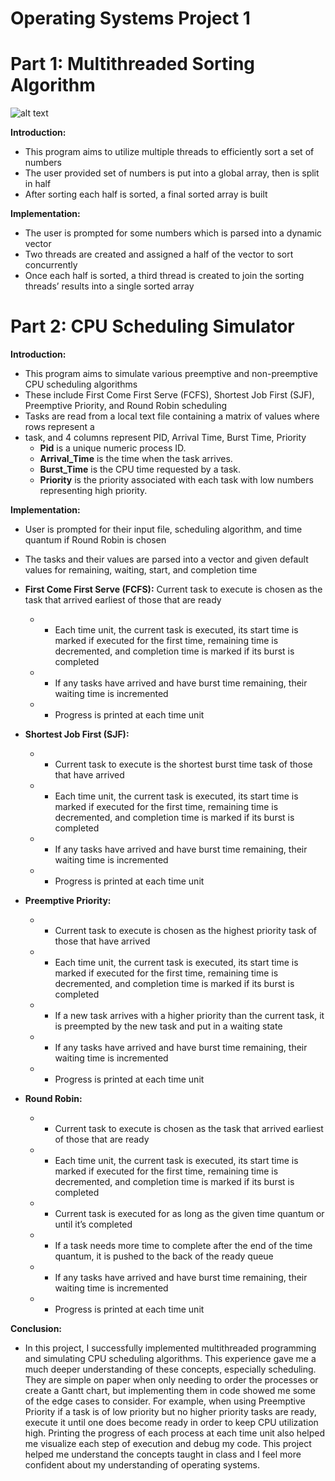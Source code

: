 Operating Systems Project 1
===========================

# Part 1: Multithreaded Sorting Algorithm

![alt text](https://www.coursehero.com/qa/attachment/17486375/)

**Introduction:**
- This program aims to utilize multiple threads to efficiently sort a set of numbers
- The user provided set of numbers is put into a global array, then is split in half
- After sorting each half is sorted, a final sorted array is built

**Implementation:**
- The user is prompted for some numbers which is parsed into a dynamic vector
- Two threads are created and assigned a half of the vector to sort concurrently
- Once each half is sorted, a third thread is created to join the sorting threads’ results into a single sorted array


# Part 2: CPU Scheduling Simulator

**Introduction:**
- This program aims to simulate various preemptive and non-preemptive CPU scheduling
algorithms
- These include First Come First Serve (FCFS), Shortest Job First (SJF), Preemptive
Priority, and Round Robin scheduling
- Tasks are read from a local text file containing a matrix of values where rows represent a
- task, and 4 columns represent PID, Arrival Time, Burst Time, Priority
    - **Pid** is a unique numeric process ID.
    - **Arrival_Time** is the time when the task arrives.
    - **Burst_Time** is the CPU time requested by a task.
    - **Priority** is the priority associated with each task with low numbers representing high priority.

**Implementation:**
- User is prompted for their input file, scheduling algorithm, and time quantum if Round
Robin is chosen
- The tasks and their values are parsed into a vector and given default values for remaining,
waiting, start, and completion time
- **First Come First Serve (FCFS):**
Current task to execute is chosen as the task that arrived earliest of those that are
ready
    - - Each time unit, the current task is executed, its start time is marked if executed for
the first time, remaining time is decremented, and completion time is marked if its
burst is completed
    - - If any tasks have arrived and have burst time remaining, their waiting time is
incremented
    - - Progress is printed at each time unit

- **Shortest Job First (SJF):**
    - - Current task to execute is the shortest burst time task of those that have arrived
    - - Each time unit, the current task is executed, its start time is marked if executed for
the first time, remaining time is decremented, and completion time is marked if its
burst is completed
    - - If any tasks have arrived and have burst time remaining, their waiting time is
incremented
    - - Progress is printed at each time unit

- **Preemptive Priority:**
    - - Current task to execute is chosen as the highest priority task of those that have
arrived
    - - Each time unit, the current task is executed, its start time is marked if executed for
the first time, remaining time is decremented, and completion time is marked if its
burst is completed
    - - If a new task arrives with a higher priority than the current task, it is preempted by
the new task and put in a waiting state
    - - If any tasks have arrived and have burst time remaining, their waiting time is
incremented
    - - Progress is printed at each time unit

- **Round Robin:**
    - - Current task to execute is chosen as the task that arrived earliest of those that are
ready
    - - Each time unit, the current task is executed, its start time is marked if executed for
the first time, remaining time is decremented, and completion time is marked if its
burst is completed
    - - Current task is executed for as long as the given time quantum or until it’s
completed
    - - If a task needs more time to complete after the end of the time quantum, it is
pushed to the back of the ready queue
    - - If any tasks have arrived and have burst time remaining, their waiting time is
incremented
    - - Progress is printed at each time unit

**Conclusion:**
- In this project, I successfully implemented multithreaded programming and simulating
CPU scheduling algorithms. This experience gave me a much deeper understanding of these
concepts, especially scheduling. They are simple on paper when only needing to order the
processes or create a Gantt chart, but implementing them in code showed me some of the edge
cases to consider. For example, when using Preemptive Priority if a task is of low priority but no
higher priority tasks are ready, execute it until one does become ready in order to keep CPU
utilization high. Printing the progress of each process at each time unit also helped me visualize
each step of execution and debug my code. This project helped me understand the concepts
taught in class and I feel more confident about my understanding of operating systems.
